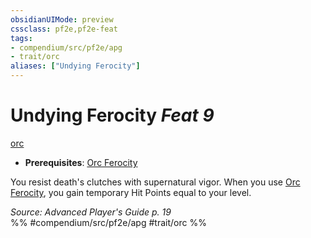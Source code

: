 ```yaml
---
obsidianUIMode: preview
cssclass: pf2e,pf2e-feat
tags:
- compendium/src/pf2e/apg
- trait/orc
aliases: ["Undying Ferocity"]
---
```

# Undying Ferocity  *Feat 9*  
[orc](rules/traits/orc.md)  

- **Prerequisites**: [Orc Ferocity](compendium/feats/orc-ferocity.md)

You resist death's clutches with supernatural vigor. When you use [Orc Ferocity](compendium/feats/orc-ferocity.md), you gain temporary Hit Points equal to your level.

*Source: Advanced Player's Guide p. 19*  
%% #compendium/src/pf2e/apg #trait/orc %%